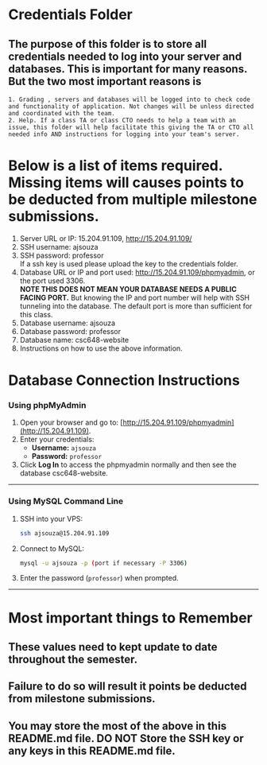 # Credentials Folder

## The purpose of this folder is to store all credentials needed to log into your server and databases. This is important for many reasons. But the two most important reasons is
    1. Grading , servers and databases will be logged into to check code and functionality of application. Not changes will be unless directed and coordinated with the team.
    2. Help. If a class TA or class CTO needs to help a team with an issue, this folder will help facilitate this giving the TA or CTO all needed info AND instructions for logging into your team's server. 


# Below is a list of items required. Missing items will causes points to be deducted from multiple milestone submissions.

1. Server URL or IP: 15.204.91.109, http://15.204.91.109/
2. SSH username: ajsouza
3. SSH password: professor
    <br> If a ssh key is used please upload the key to the credentials folder.
4. Database URL or IP and port used: http://15.204.91.109/phpmyadmin, or the port used 3306.
    <br><strong> NOTE THIS DOES NOT MEAN YOUR DATABASE NEEDS A PUBLIC FACING PORT.</strong> But knowing the IP and port number will help with SSH tunneling into the database. The default port is more than sufficient for this class.
6. Database username: ajsouza
7. Database password: professor
8. Database name: csc648-website
9. Instructions on how to use the above information.
# Database Connection Instructions
 
### Using phpMyAdmin  
1. Open your browser and go to: [http://15.204.91.109/phpmyadmin](http://15.204.91.109).  
2. Enter your credentials:  
   - **Username:** `ajsouza`  
   - **Password:** `professor`  
3. Click **Log In** to access the phpmyadmin normally and then see the database csc648-website.  

---
### Using MySQL Command Line  
1. SSH into your VPS:  
   ```bash
   ssh ajsouza@15.204.91.109
   ```  
2. Connect to MySQL:  
   ```bash
   mysql -u ajsouza -p (port if necessary -P 3306)
   ```  
3. Enter the password (`professor`) when prompted.  

---

# Most important things to Remember
## These values need to kept update to date throughout the semester. <br>
## <strong>Failure to do so will result it points be deducted from milestone submissions.</strong><br>
## You may store the most of the above in this README.md file. DO NOT Store the SSH key or any keys in this README.md file.
